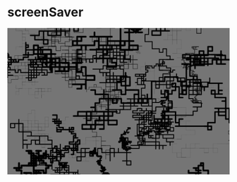 # screenSaver
![alt text](https://github.com/IG9626/screenSaver/blob/master/PicOfScreenSaver1.png "first Picture of screenSaver App")
